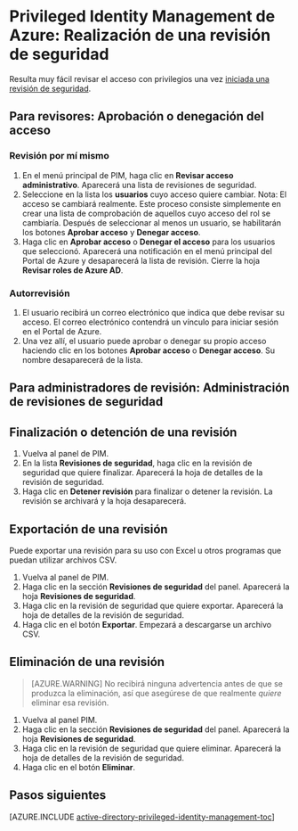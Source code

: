 <properties
   pageTitle="Privileged Identity Management de Azure: Realización de una revisión de seguridad"
   description="Obtenga información sobre cómo agregar roles a identidades con privilegios con la extensión de Privileged Identity Management de Azure."
   services="active-directory"
   documentationCenter=""
   authors="kgremban"
   manager="stevenpo"
   editor=""/>

<tags
   ms.service="active-directory"
   ms.devlang="na"
   ms.topic="article"
   ms.tgt_pltfrm="na"
   ms.workload="identity"
   ms.date="01/21/2016"
   ms.author="kgremban"/>

# Privileged Identity Management de Azure: Realización de una revisión de seguridad


Resulta muy fácil revisar el acceso con privilegios una vez [iniciada una revisión de seguridad](active-directory-privileged-identity-management-how-to-start-security-review.md).

## Para revisores: Aprobación o denegación del acceso

### Revisión por mí mismo
1. En el menú principal de PIM, haga clic en **Revisar acceso administrativo**. Aparecerá una lista de revisiones de seguridad.
2. Seleccione en la lista los **usuarios** cuyo acceso quiere cambiar. Nota: El acceso se cambiará realmente. Este proceso consiste simplemente en crear una lista de comprobación de aquellos cuyo acceso del rol se cambiaría. Después de seleccionar al menos un usuario, se habilitarán los botones **Aprobar acceso** y **Denegar acceso**.
3. Haga clic en **Aprobar acceso** o **Denegar el acceso** para los usuarios que seleccionó. Aparecerá una notificación en el menú principal del Portal de Azure y desaparecerá la lista de revisión. Cierre la hoja **Revisar roles de Azure AD**.

### Autorrevisión
1. El usuario recibirá un correo electrónico que indica que debe revisar su acceso. El correo electrónico contendrá un vínculo para iniciar sesión en el Portal de Azure.
2. Una vez allí, el usuario puede aprobar o denegar su propio acceso haciendo clic en los botones **Aprobar acceso** o **Denegar acceso**. Su nombre desaparecerá de la lista.

## Para administradores de revisión: Administración de revisiones de seguridad

## Finalización o detención de una revisión
1. Vuelva al panel de PIM.
2. En la lista **Revisiones de seguridad**, haga clic en la revisión de seguridad que quiere finalizar. Aparecerá la hoja de detalles de la revisión de seguridad.
3. Haga clic en **Detener revisión** para finalizar o detener la revisión. La revisión se archivará y la hoja desaparecerá.

## Exportación de una revisión
Puede exportar una revisión para su uso con Excel u otros programas que puedan utilizar archivos CSV.

1. Vuelva al panel de PIM.
2. Haga clic en la sección **Revisiones de seguridad** del panel. Aparecerá la hoja **Revisiones de seguridad**.
3. Haga clic en la revisión de seguridad que quiere exportar. Aparecerá la hoja de detalles de la revisión de seguridad.
4. Haga clic en el botón **Exportar**. Empezará a descargarse un archivo CSV.

## Eliminación de una revisión

> [AZURE.WARNING] No recibirá ninguna advertencia antes de que se produzca la eliminación, así que asegúrese de que realmente *quiere* eliminar esa revisión.

1. Vuelva al panel PIM.
2. Haga clic en la sección **Revisiones de seguridad** del panel. Aparecerá la hoja **Revisiones de seguridad**.
3. Haga clic en la revisión de seguridad que quiere eliminar. Aparecerá la hoja de detalles de la revisión de seguridad.
4. Haga clic en el botón **Eliminar**.

<!--Every topic should have next steps and links to the next logical set of content to keep the customer engaged-->
## Pasos siguientes
[AZURE.INCLUDE [active-directory-privileged-identity-management-toc](../../includes/active-directory-privileged-identity-management-toc.md)]

<!---HONumber=AcomDC_0204_2016-->